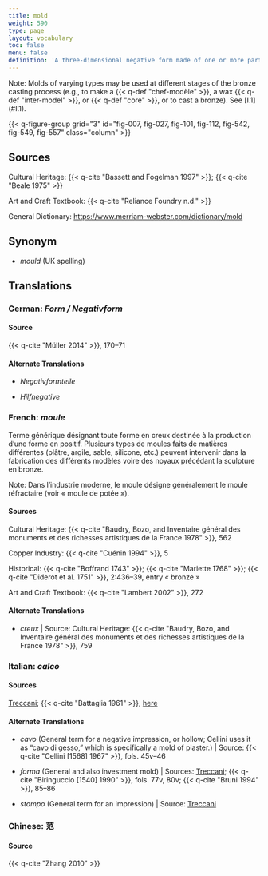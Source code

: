 ```yaml
---
title: mold
weight: 590
type: page
layout: vocabulary
toc: false
menu: false
definition: 'A three-dimensional negative form made of one or more parts that serves as a matrix for the production of a positive by casting or pressing malleable material into it. Molds allow for the production of one or more copies of an original sculpture.'
---
```


<div class="backmatter">
Note: Molds of varying types may be used at different stages of the bronze casting process (e.g., to make a {{< q-def "chef-modèle" >}}, a wax {{< q-def "inter-model" >}}, or {{< q-def "core" >}}, or to cast a bronze). See [I.1](#I.1).
</div>

{{< q-figure-group grid="3" id="fig-007, fig-027, fig-101, fig-112, fig-542, fig-549, fig-557" class="column" >}}

## Sources

Cultural Heritage: {{< q-cite "Bassett and Fogelman 1997" >}}; {{< q-cite "Beale 1975" >}}

Art and Craft Textbook: {{< q-cite "Reliance Foundry n.d." >}}

General Dictionary: <https://www.merriam-webster.com/dictionary/mold>

## Synonym

- *mould* (UK spelling)

## Translations

<div class="accordion">

### **German**: *Form / Negativform*

#### Source

{{< q-cite "Müller 2014" >}}, 170–71

#### Alternate Translations

- *Negativformteile*

- *Hilfnegative*

### **French**: *moule*

Terme générique désignant toute forme en creux destinée à la production d’une forme en positif. Plusieurs types de moules faits de matières différentes (plâtre, argile, sable, silicone, etc.) peuvent intervenir dans la fabrication des différents modèles voire des noyaux précédant la sculpture en bronze.

<div class="backmatter">
Note: Dans l’industrie moderne, le moule désigne généralement le moule réfractaire (voir « moule de potée »).
</div>

#### Sources

Cultural Heritage: {{< q-cite "Baudry, Bozo, and Inventaire général des monuments et des richesses artistiques de la France 1978" >}}, 562

Copper Industry: {{< q-cite "Cuénin 1994" >}}, 5

Historical: {{< q-cite "Boffrand 1743" >}}; {{< q-cite "Mariette 1768" >}}; {{< q-cite "Diderot et al. 1751" >}}, 2:436–39, entry « bronze »

Art and Craft Textbook: {{< q-cite "Lambert 2002" >}}, 272

#### Alternate Translations

- *creux* | Source: Cultural Heritage: {{< q-cite "Baudry, Bozo, and Inventaire général des monuments et des richesses artistiques de la France 1978" >}}, 759

### **Italian**: *calco*

#### Sources

[Treccani](http://www.treccani.it/vocabolario/calco1/); {{< q-cite "Battaglia 1961" >}}, [here](http://www.gdli.it/pdf_viewer/Scripts/pdf.js/web/viewer.asp?file=/PDF/GDLI02/GDLI_02_ocr_534.pdf&parola=calco)

#### Alternate Translations

- *cavo* (General term for a negative impression, or hollow; Cellini uses it as “cavo di gesso,” which is specifically a mold of plaster.) | Source: {{< q-cite "Cellini [1568] 1967" >}}, fols. 45v–46

- *forma* (General and also investment mold) | Sources: [Treccani](https://www.treccani.it/vocabolario/forma/); {{< q-cite "Biringuccio [1540] 1990" >}}, fols. 77v, 80v; {{< q-cite "Bruni 1994" >}}, 85–86

- *stampo* (General term for an impression) | Source: [Treccani](http://www.treccani.it/vocabolario/stampo/)

### **Chinese**: 范

#### Source

{{< q-cite "Zhang 2010" >}}

</div>
